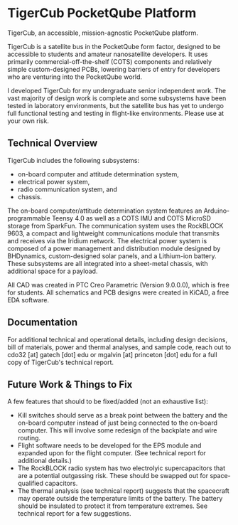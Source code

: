 # TigerCub PocketQube Platform
TigerCub, an accessible, mission-agnostic PocketQube platform.

TigerCub is a satellite bus in the PocketQube form factor, designed to be accessible to students and amateur nanosatellite developers. It uses primarily commercial-off-the-shelf (COTS) components and relatively simple custom-designed PCBs, lowering barriers of entry for developers who are venturing into the PocketQube world. 

I developed TigerCub for my undergraduate senior independent work. The vast majority of design work is complete and some subsystems have been tested in laboratory environments, but the satellite bus has yet to undergo full functional testing and testing in flight-like environments. Please use at your own risk.     

## Technical Overview
TigerCub includes the following subsystems:
* on-board computer and attitude determination system,
* electrical power system,
* radio communication system, and 
* chassis.

The on-board computer/attitude determination system features an Arduino-programmable Teensy 4.0 as well as a COTS IMU and COTS MicroSD storage from SparkFun. The communication system uses the RockBLOCK 9603, a compact and lightweight communications module that transmits and receives via the Iridium network. The electrical power system is composed of a power management and distribution module designed by BHDynamics, custom-designed solar panels, and a Lithium-ion battery. These subsystems are all integrated into a sheet-metal chassis, with additional space for a payload. 

All CAD was created in PTC Creo Parametric (Version 9.0.0.0), which is free for students. All schematics and PCB designs were created in KiCAD, a free EDA software. 

## Documentation
For additional technical and operational details, including design decisions, bill of materials, power and thermal analyses, and sample code, reach out to cdo32 \[at\] gatech \[dot\] edu or mgalvin \[at\] princeton \[dot\] edu for a full copy of TigerCub's technical report. 

## Future Work & Things to Fix
A few features that should to be fixed/added (not an exhaustive list):
* Kill switches should serve as a break point between the battery and the on-board computer instead of just being connected to the on-board computer. This will involve some redesign of the backplate and wire routing. 
* Flight software needs to be developed for the EPS module and expanded upon for the flight computer. (See technical report for additional details.)
* The RockBLOCK radio system has two electrolyic supercapacitors that are a potential outgassing risk. These should be swapped out for space-qualified capacitors.
* The thermal analysis (see technical report) suggests that the spacecraft may operate outside the temperature limits of the battery. The battery should be insulated to protect it from temperature extremes. See technical report for a few suggestions.

